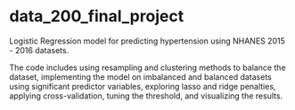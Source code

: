 # data_200_final_project
Logistic Regression model for predicting hypertension using NHANES 2015 - 2016 datasets.                    

The code includes using resampling and clustering methods to balance the dataset, implementing the model on imbalanced and balanced datasets using significant predictor variables, exploring lasso and ridge penalties, applying cross-validation, tuning the threshold, and visualizing the results.
